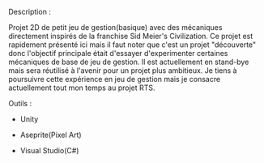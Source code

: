 Description :

Projet 2D de petit jeu de gestion(basique) avec des mécaniques directement inspirés de la franchise Sid Meier's Civilization. 
Ce projet est rapidement présenté ici mais il faut noter que c'est un projet "découverte" donc l'objectif principale était d'essayer d'experimenter certaines mécaniques de base de jeu de gestion. 
Il est actuellement en stand-bye mais sera réutilisé à l'avenir pour un projet plus ambitieux. Je tiens à poursuivre cette expérience en jeu de gestion mais je consacre actuellement tout mon temps au projet RTS.


Outils :

- Unity

- Aseprite(Pixel Art)

- Visual Studio(C#)
